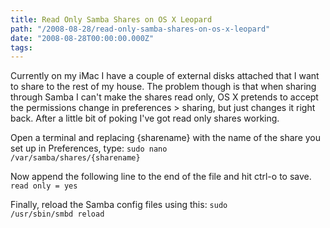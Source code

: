 ```yaml
---
title: Read Only Samba Shares on OS X Leopard
path: "/2008-08-28/read-only-samba-shares-on-os-x-leopard"
date: "2008-08-28T00:00:00.000Z"
tags:
---
```

Currently on my iMac I have a couple of external disks attached that I want to share to the rest of my house. The problem though is that when sharing through Samba I can't make the shares read only, OS X pretends to accept the permissions change in preferences &gt; sharing, but just changes it right back. After a little bit of poking I've got read only shares working.

Open a terminal and replacing {sharename} with the name of the share you set up in Preferences, type:
<code>sudo nano /var/samba/shares/{sharename}</code>

Now append the following line to the end of the file and hit ctrl-o to save.
<code>read only = yes</code>

Finally, reload the Samba config files using this:
<code>sudo /usr/sbin/smbd reload</code>
